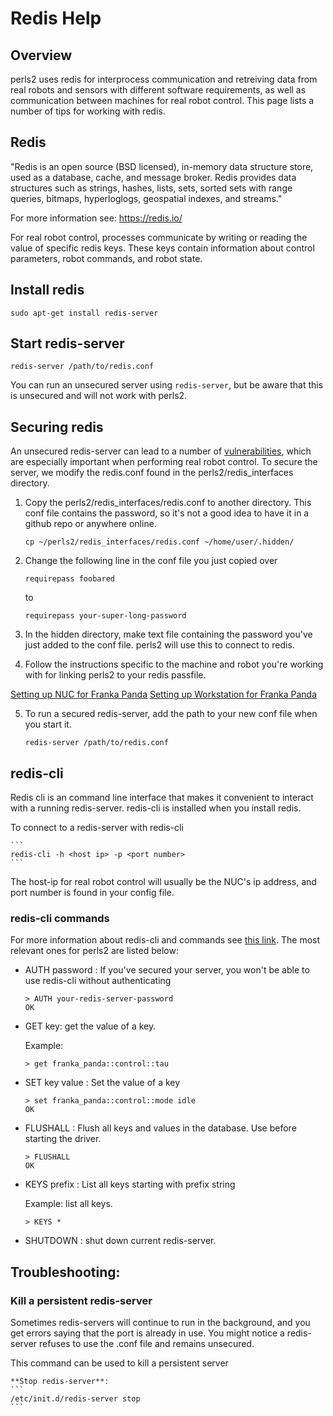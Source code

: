 # Redis Help

## Overview
perls2 uses redis for interprocess communication and retreiving data from real robots and sensors with different software requirements, as well as communication between machines for real robot control. This page lists a number of tips for working with redis.

## Redis
"Redis is an open source (BSD licensed), in-memory data structure store, used as a database, cache, and message broker. Redis provides data structures such as strings, hashes, lists, sets, sorted sets with range queries, bitmaps, hyperloglogs, geospatial indexes, and streams."

For more information see: https://redis.io/

For real robot control, processes communicate by writing or reading the value of specific redis keys. These keys contain information about control parameters, robot commands, and robot state.

## Install redis
```
sudo apt-get install redis-server
```

## Start redis-server
```
redis-server /path/to/redis.conf
```

You can run an unsecured server using `redis-server`, but be aware that this is unsecured and will not work with perls2.

## Securing redis
An unsecured redis-server can lead to a number of [vulnerabilities](https://redis.io/topics/security), which are especially important when performing real robot control. To secure the server, we modify the redis.conf found in the perls2/redis_interfaces directory.

1. Copy the perls2/redis_interfaces/redis.conf to another directory. This conf file contains the password, so it's not a good idea to have it in a github repo or anywhere online.

    ```
    cp ~/perls2/redis_interfaces/redis.conf ~/home/user/.hidden/
    ```

2. Change the following line in the conf file you just copied over

    ```
    requirepass foobared
    ```
    to

    ```
    requirepass your-super-long-password
    ```

3. In the hidden directory, make  text file containing the password you've just added to the conf file. perls2 will use this to connect to redis.

4. Follow the instructions specific to the machine and robot you're working with for linking perls2 to your redis passfile.

[Setting up NUC for Franka Panda](panda_nuc_setup.md)
[Setting up Workstation for Franka Panda](panda_ws_setup.md)

5. To run a secured redis-server, add the path to your new conf file when you start it.

    ```
    redis-server /path/to/redis.conf
    ```

## redis-cli
Redis cli is an command line interface that makes it convenient to interact with a running redis-server. redis-cli is installed when you install redis.

To connect to a redis-server with redis-cli

    ```
    redis-cli -h <host ip> -p <port number>
    ```
The host-ip for real robot control will usually be the NUC's ip address, and port number is found in your config file.

### redis-cli commands
For more information about redis-cli and commands see [this link](https://redis.io/topics/rediscli). The most relevant ones for perls2 are listed below:

* AUTH password : If you've secured your server, you won't be able to use redis-cli without authenticating
    ```
    > AUTH your-redis-server-password
    OK
    ```

* GET key: get the value of a key.

    Example:
    ```
    > get franka_panda::control::tau
    ```

* SET key value : Set the value of a key
    ```
    > set franka_panda::control::mode idle
    OK
    ```

* FLUSHALL : Flush all keys and values in the database. Use before starting the driver.
    ```
    > FLUSHALL
    OK
    ```

* KEYS prefix : List all keys starting with prefix string

    Example: list all keys.
    ```
    > KEYS *
    ```
* SHUTDOWN : shut down current redis-server.

## Troubleshooting:

### Kill a persistent redis-server
Sometimes redis-servers will continue to run in the background, and you get errors saying that the port is already in use. You might notice a redis-server refuses to use the .conf file and remains unsecured.

This command can be used to kill a persistent server

    **Stop redis-server**:
    ```
    /etc/init.d/redis-server stop
    ```